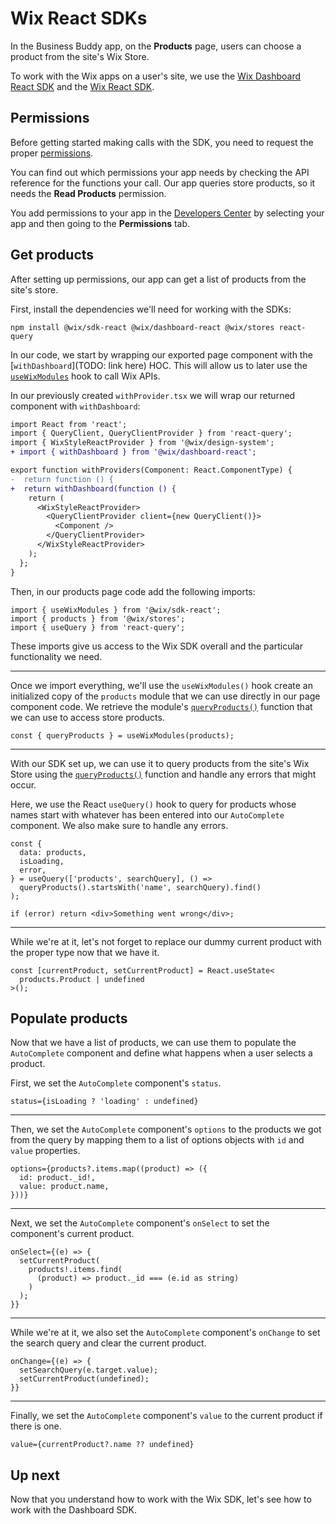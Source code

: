 # Wix React SDKs

In the Business Buddy app, on the **Products** page, users can choose a product from the site's Wix Store.

To work with the Wix apps on a user's site, we use the [Wix Dashboard React SDK](https://dev.wix.com/docs/sdk/api-reference/dashboard/react/introduction) and the [Wix React SDK](https://dev.wix.com/docs/sdk/api-reference/sdk-react/setup).

## Permissions

Before getting started making calls with the SDK, you need to request the proper [permissions](../framework/working_with_wix_apis.md#api-permissions).

You can find out which permissions your app needs by checking the API reference for the functions your call. Our app queries store products, so it needs the **Read Products** permission.

You add permissions to your app in the [Developers Center](https://dev.wix.com/) by selecting your app and then going to the **Permissions** tab.

## Get products

After setting up permissions, our app can get a list of products from the site's store.

First, install the dependencies we'll need for working with the SDKs:

```
npm install @wix/sdk-react @wix/dashboard-react @wix/stores react-query
```

In our code, we start by wrapping our exported page component with the [`withDashboard`](TODO: link here) HOC. This will allow us to later use the [`useWixModules`](https://dev.wix.com/docs/sdk/api-reference/sdk-react/hooks#usewixmodules) hook to call Wix APIs.

In our previously created `withProvider.tsx` we will wrap our returned component with `withDashboard`:

```diff
import React from 'react';
import { QueryClient, QueryClientProvider } from 'react-query';
import { WixStyleReactProvider } from '@wix/design-system';
+ import { withDashboard } from '@wix/dashboard-react';

export function withProviders(Component: React.ComponentType) {
-  return function () {
+  return withDashboard(function () {
    return (
      <WixStyleReactProvider>
        <QueryClientProvider client={new QueryClient()}>
          <Component />
        </QueryClientProvider>
      </WixStyleReactProvider>
    );
  };
}
```

Then, in our products page code add the following imports:

```tsx
import { useWixModules } from '@wix/sdk-react';
import { products } from '@wix/stores';
import { useQuery } from 'react-query';
```

These imports give us access to the Wix SDK overall and the particular functionality we need.

---

Once we import everything, we'll use the `useWixModules()` hook create an initialized copy of the `products` module that we can use directly in our page component code. We retrieve the module's [`queryProducts()`](https://dev.wix.com/api/sdk/stores/products/queryproducts) function that we can use to access store products. 

```tsx
const { queryProducts } = useWixModules(products);
```

---

With our SDK set up, we can use it to query products from the site's Wix Store using the [`queryProducts()`](https://dev.wix.com/api/sdk/stores/products/queryproducts) function and handle any errors that might occur.

Here, we use the React `useQuery()` hook to query for products whose names start with whatever has been entered into our `AutoComplete` component. We also make sure to handle any errors.

```tsx
const {
  data: products,
  isLoading,
  error,
} = useQuery(['products', searchQuery], () =>
  queryProducts().startsWith('name', searchQuery).find()
);

if (error) return <div>Something went wrong</div>;
```

---

While we're at it, let's not forget to replace our dummy current product with the proper type now that we have it.

```tsx
const [currentProduct, setCurrentProduct] = React.useState<
  products.Product | undefined
>();
```

## Populate products

Now that we have a list of products, we can use them to populate the `AutoComplete` component and define what happens when a user selects a product.

First, we set the `AutoComplete` component's `status`.

```tsx
status={isLoading ? 'loading' : undefined}
```

---

Then, we set the `AutoComplete` component's `options` to the products we got from the query by mapping them to a list of options objects with `id` and `value` properties.

```tsx
options={products?.items.map((product) => ({
  id: product._id!,
  value: product.name,
}))}
```

---

Next, we set the `AutoComplete` component's `onSelect` to set the component's current product.

```tsx
onSelect={(e) => {
  setCurrentProduct(
    products!.items.find(
      (product) => product._id === (e.id as string)
    )
  );
}}
```

---

While we're at it, we also set the `AutoComplete` component's `onChange` to set the search query and clear the current product.

```tsx
onChange={(e) => {
  setSearchQuery(e.target.value);
  setCurrentProduct(undefined);
}}
```

---

Finally, we set the `AutoComplete` component's `value` to the current product if there is one.

```tsx
value={currentProduct?.name ?? undefined}
```

## Up next

Now that you understand how to work with the Wix SDK, let's see how to work with the Dashboard SDK.
